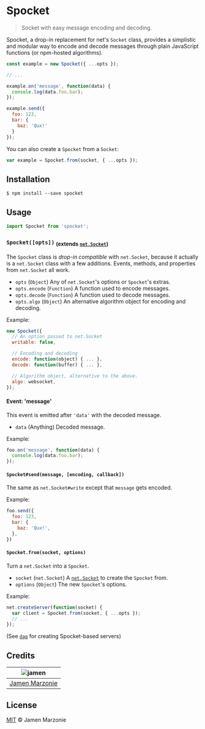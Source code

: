 # Spocket
> Socket with easy message encoding and decoding.

Spocket, a drop-in replacement for net's `Socket` class, provides a simplistic and modular way to encode and decode messages through plain JavaScript functions (or npm-hosted algorithms).

```javascript
const example = new Spocket({ ...opts });

// ...

example.on('message', function(data) {
  console.log(data.foo.bar);
});

example.send({
  foo: 123,
  bar: {
    baz: 'Qux!'
  }
});
```

You can also create a `Spocket` from a `Socket`:
```javascript
var example = Spocket.from(socket, { ...opts });
```

## Installation
```shell
$ npm install --save spocket
```

## Usage
```javascript
import Spocket from 'spocket';
```

### `Spocket([opts])` <sub>(extends [`net.Socket`][net-socket])</sub>
The `Spocket` class is _drop-in compatible_ with `net.Socket`, because it actually is a `net.Socket` class with a few additions.  Events, methods, and properties from `net.Socket` all work.
 - `opts` (`Object`) Any of `net.Socket`'s options or `Spocket`'s extras.
 - `opts.encode` (`Function`) A function used to encode messages.
 - `opts.decode` (`Function`) A function used to decode messages.
 - `opts.algo` (`Object`) An alternative algorithm object for encoding and decoding.

Example:
```javascript
new Spocket({
  // An option passed to net.Socket
  writable: false,

  // Encoding and decoding
  encode: function(object) { ... },
  decode: function(buffer) { ... },

  // Algorithm object, alternative to the above.
  algo: websocket,
});
```

#### Event: 'message'
This event is emitted after `'data'` with the decoded message.
 - `data` (Anything) Decoded message.

Example:
```javascript
foo.on('message', function(data) {
  console.log(data.foo.bar);
});
```

#### `Spocket#send(message, [encoding, callback])`
The same as `net.Socket#write` except that `message` gets encoded.

Example:
```javascript
foo.send({
  foo: 123,
  bar: {
    baz: 'Qux!',
  },
})
```

#### `Spocket.from(socket, options)`
Turn a `net.Socket` into a `Spocket`.
 - `socket` (`net.Socket`) A [`net.Socket`][net-socket] to create the `Spocket` from.
 - `options` (`Object`) The new `Spocket`'s options.

Example:
```javascript
net.createServer(function(socket) {
  var client = Spocket.from(socket, { ...opts });
  // ...
});
```
(See [`dap`][dap] for creating Spocket-based servers)

## Credits
| ![jamen][avatar] |
|:---:|
| [Jamen Marzonie][github] |

## License
[MIT](LICENSE) &copy; Jamen Marzonie

  [avatar]: https://avatars.githubusercontent.com/u/6251703?v=3&s=125
  [github]: https://github.com/jamen
  [net-socket]: https://nodejs.org/api/net.html#net_class_net_socket
  [dap]: https://github.com/devjs/dap
